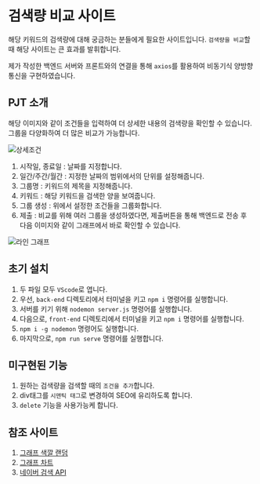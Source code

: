 # 검색량 비교 사이트
해당 키워드의 검색량에 대해 궁금하는 분들에게 필요한 사이트입니다.
`검색량을 비교`할 때 해당 사이트는 큰 효과를 발휘합니다.

제가 작성한 백엔드 서버와 프론트와의 연결을 통해 `axios`를 활용하여 비동기식 양방향 통신을 구현하였습니다.

## PJT 소개
해당 이미지와 같이 조건들을 입력하여 더 상세한 내용의 검색량을 확인할 수 있습니다.
그룹을 다양화하여 더 많은 비교가 가능합니다.

![상세조건](https://user-images.githubusercontent.com/99601412/159145500-3ddf4939-29a0-467c-8503-495a42ce15b0.png)

1. 시작일, 종료일 : 날짜를 지정합니다.
2. 일간/주간/월간 : 지정한 날짜의 범위에서의 단위를 설정해줍니다.
3. 그룹명 : 키워드의 제목을 지정해줍니다.
4. 키워드 : 해당 키워드을 검색한 양을 보여줍니다.
5. 그룹 생성 : 위에서 설정한 조건들을 그룹화합니다.
6. 제출 : 비교를 위해 여러 그룹을 생성하였다면, 제출버튼을 통해 백엔드로 전송 후 다음 이미지와 같이 그래프에서 바로 확인할 수 있습니다.

![라인 그래프](https://user-images.githubusercontent.com/99601412/159145660-a8801480-7ef6-45a1-9b45-94bd7b13d3bd.png)


## 초기 설치
1. 두 파일 모두 `VScode`로 엽니다.
2. 우선, `back-end` 디렉토리에서 터미널을 키고 `npm i` 명령어를 실행합니다.
3. 서버를 키기 위해 `nodemon server.js` 명령어를 실행합니다.
4. 다음으로, `front-end` 디렉토리에서 터미널을 키고 `npm i` 명령어를 실행합니다.
5. `npm i -g nodemon` 명령어도 실행합니다.
6. 마지막으로, `npm run serve` 명령어를 실행합니다.

## 미구현된 기능
1. 원하는 검색량을 검색할 때의 `조건을 추가`합니다.
2. div태그를 `시맨틱 태그`로 변경하여 SEO에 유리하도록 합니다.
3. `delete` 기능을 사용가능케 합니다.

## 참조 사이트
1. [그래프 색깔 랜덤](https://tranquilotter.tistory.com/5)
2. [그래프 차트](https://www.chartjs.org/docs/latest/)
3. [네이버 검색 API](https://developers.naver.com/docs/serviceapi/datalab/search/search.md#%EB%84%A4%EC%9D%B4%EB%B2%84-%ED%86%B5%ED%95%A9-%EA%B2%80%EC%83%89%EC%96%B4-%ED%8A%B8%EB%A0%8C%EB%93%9C-%EC%A1%B0%ED%9A%8C)
